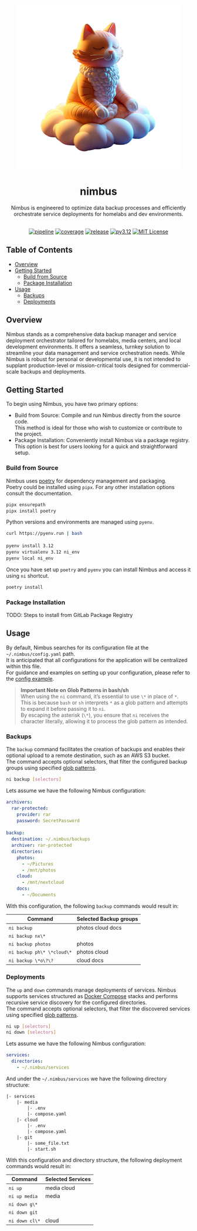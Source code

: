 <div align="center">
  <img src="./docs/logo.png" width="450" />
  
  # nimbus <!-- omit from toc --> 
  
  Nimbus is engineered to optimize data backup processes and efficiently orchestrate service deployments for homelabs and dev environments.
  <br/><br/>

  [![pipeline](https://git.lothric.net/lothric/infrastructure/nimbus/badges/main/pipeline.svg)](https://git.lothric.net/lothric/infrastructure/nimbus/-/pipelines)
  [![coverage](https://git.lothric.net/lothric/infrastructure/nimbus/badges/main/coverage.svg)](https://lothric.pages.lothric.net/infrastructure/nimbus)
  [![release](https://git.lothric.net/lothric/infrastructure/nimbus/-/badges/release.svg)](https://git.lothric.net/lothric/infrastructure/nimbus/-/releases)
  [![py3.12](https://img.shields.io/badge/python-3.12-4584b6.svg)](https://www.python.org/downloads/release/python-3120/)
  [![MIT License](https://img.shields.io/badge/license-MIT-blue)](https://opensource.org/license/mit)

</div>


## Table of Contents <!-- omit from toc -->

- [Overview](#overview)
- [Getting Started](#getting-started)
  - [Build from Source](#build-from-source)
  - [Package Installation](#package-installation)
- [Usage](#usage)
  - [Backups](#backups)
  - [Deployments](#deployments)

## Overview

Nimbus stands as a comprehensive data backup manager and service deployment orchestrator tailored for homelabs, media centers, and local development environments. It offers a seamless, turnkey solution to streamline your data management and service orchestration needs. While Nimbus is robust for personal or developmental use, it is not intended to supplant production-level or mission-critical tools designed for commercial-scale backups and deployments.

## Getting Started

To begin using Nimbus, you have two primary options:
- Build from Source: Compile and run Nimbus directly from the source code.  
  This method is ideal for those who wish to customize or contribute to the project.
- Package Installation: Conveniently install Nimbus via a package registry.  
  This option is best for users looking for a quick and straightforward setup.

### Build from Source

Nimbus uses [poetry](https://python-poetry.org/) for dependency management and packaging.  
Poetry could be installed using `pipx`. For any other installation options consult the documentation.

```bash
pipx ensurepath
pipx install poetry
```

Python versions and environments are managed using `pyenv`.

```bash
curl https://pyenv.run | bash

pyenv install 3.12
pyenv virtualenv 3.12 ni_env
pyenv local ni_env
```

Once you have set up `poetry` and `pyenv` you can install Nimbus and access it using `ni` shortcut.

```bash
poetry install
```

### Package Installation

TODO: Steps to install from GitLab Package Registry

## Usage

By default, Nimbus searches for its configuration file at the `~/.nimbus/config.yaml` path.  
It is anticipated that all configurations for the application will be centralized within this file.  
For guidance and examples on setting up your configuration, please refer to the [config example](./docs/config.example.yaml).  

> **Important Note on Glob Patterns in bash/sh**  
> When using the `ni` command, it’s essential to use `\*` in place of `*`.  
> This is because `bash` or `sh` interprets `*` as a glob pattern and attempts to expand it before passing it to `ni`.  
> By escaping the asterisk (`\*`), you ensure that `ni` receives the character literally, allowing it to process the glob pattern as intended.

### Backups

The `backup` command facilitates the creation of backups and enables their optional upload to a remote destination, such as an AWS S3 bucket.  
The command accepts optional selectors, that filter the configured backup groups using specified [glob patterns](https://en.wikipedia.org/wiki/Glob_(programming)).

```bash
ni backup [selectors]
```

Lets assume we have the following Nimbus configuration:

```yaml
archivers:
  rar-protected:
    provider: rar
    password: SecretPassword

backup:
  destination: ~/.nimbus/backups
  archiver: rar-protected
  directories: 
    photos:
      - ~/Pictures
      - /mnt/photos
    cloud:
      - /mnt/nextcloud
    docs:
      - ~/Documents
```

With this configuration, the following `backup` commands would result in:

| Command | Selected Backup groups |
| --- | --- |
| `ni backup` | photos cloud docs |
| `ni backup nx\*` | |
| `ni backup photos` | photos |
| `ni backup ph\* \*cloud\*` | photos cloud |
| `ni backup \*o\?\?` | cloud docs |

### Deployments

The `up` and `down` commands manage deployments of services. Nimbus supports services structured as [Docker Compose](https://docs.docker.com/compose/) stacks and performs recursive service discovery for the configured directories.  
The command accepts optional selectors, that filter the discovered services using specified [glob patterns](https://en.wikipedia.org/wiki/Glob_(programming)).

```bash
ni up [selectors]
ni down [selectors]
```

Lets assume we have the following Nimbus configuration:

```yaml
services:
  directories:
    - ~/.nimbus/services
```

And under the `~/.nimbus/services` we have the following directory structure:

```
|- services
    |- media
        |- .env
        |- compose.yaml
    |- cloud
        |- .env
        |- compose.yaml
    |- git
        |- some_file.txt 
        |- start.sh
```

With this configuration and directory structure, the following deployment commands would result in:

| Command | Selected Services |
| --- | --- |
| `ni up` | media cloud |
| `ni up media` | media |
| `ni down g\*` | |
| `ni down git` | |
| `ni down cl\*` | cloud |
